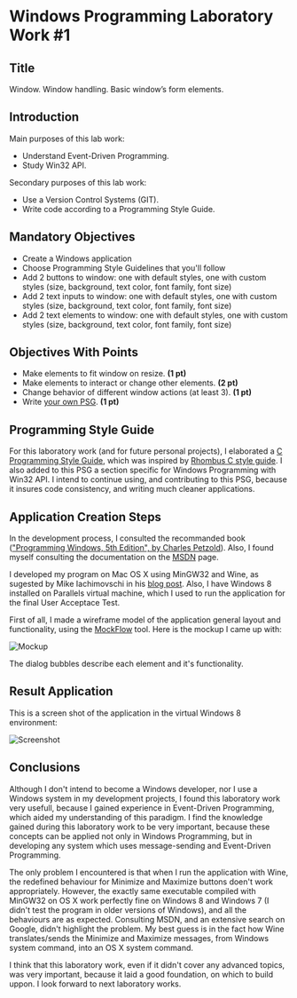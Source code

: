 Windows Programming Laboratory Work #1
======================================

Title
-----
Window. Window handling. Basic window’s form elements.

Introduction
------------
Main purposes of this lab work:
* Understand Event-Driven Programming.
* Study Win32 API.

Secondary purposes of this lab work:
* Use a Version Control Systems (GIT).
* Write code according to a Programming Style Guide.

Mandatory Objectives
--------------------
* Create a Windows application
* Choose Programming Style Guidelines that you'll follow
* Add 2 buttons to window: one with default styles, one with custom styles (size, background, text color, font family, font size)
* Add 2 text inputs to window: one with default styles, one with custom styles (size, background, text color, font family, font size)
* Add 2 text elements to window: one with default styles, one with custom styles (size, background, text color, font family, font size)

Objectives With Points
----------------------
* Make elements to fit window on resize. **(1 pt)**
* Make elements to interact or change other elements. **(2 pt)**
* Change behavior of different window actions (at least 3). **(1 pt)**
* Write [your own PSG](https://github.com/TheRedGuy/Style-Guides/wiki/C-Style-Guide). **(1 pt)**

Programming Style Guide
-----------------------
For this laboratory work (and for future personal projects), I elaborated a [C Programming Style Guide](https://github.com/TheRedGuy/Style-Guides/wiki/C-Style-Guide), 
which was inspired by [Rhombus C style guide](https://github.com/nickbjohnson4224/rhombus/wiki/C-style-guide). 
I also added to this PSG a section specific for Windows Programming with Win32 API. 
I intend to continue using, and contributing to this PSG, because it insures code consistency, and writing much cleaner applications.

Application Creation Steps
--------------------------
In the development process, I consulted the recommanded book (["Programming Windows, 5th Edition", by Charles Petzold](http://www.charlespetzold.com/pw5/)).
Also, I found myself consulting the documentation on the [MSDN](http://msdn.microsoft.com) page.

I developed my program on Mac OS X using MinGW32 and Wine, as sugested by Mike Iachimovschi in his [blog post](http://mishunika.blogspot.com/2013/02/cross-compilarea-si-rularea-win32-sub.html). 
Also, I have Windows 8 installed on Parallels virtual machine, which I used to run the application for the final User Acceptace Test.

First of all, I made a wireframe model of the application general layout and functionality, using the [MockFlow](http://mockflow.com/) tool. 
Here is the mockup I came up with:

![Mockup](http://raw.github.com/TUM-FAF/WP-FAF-111-Roibu-Roman/development/lab%231/pictures/wireframe.png)

The dialog bubbles describe each element and it's functionality.

Result Application
------------------
This is a screen shot of the application in the virtual Windows 8 environment:

![Screenshot](http://raw.github.com/TUM-FAF/WP-FAF-111-Roibu-Roman/development/lab%231/pictures/screen.png)

Conclusions
-----------
Although I don't intend to become a Windows developer, nor I use a Windows system in my development projects, I found this laboratory work very usefull, 
because I gained experience in Event-Driven Programming, which aided my understanding of this paradigm. 
I find the knowledge gained during this laboratory work to be very important, because these concepts can be applied not only in Windows Programming, but in developing any system which uses message-sending and Event-Driven Programming.

The only problem I encountered is that when I run the application with Wine, the redefined behaviour for Minimize and Maximize buttons doen't work appropriately. 
However, the exactly same executable compiled with MinGW32 on OS X work perfectly fine on Windows 8 and Windows 7 (I didn't test the program in older versions of Windows), and all the behaviours are as expected. 
Consulting MSDN, and an extensive search on Google, didn't highlight the problem. 
My best guess is in the fact how Wine translates/sends the Minimize and Maximize messages, from Windows system command, into an OS X system command.

I think that this laboratory work, even if it didn't cover any advanced topics, was very important, because it laid a good foundation, on which to build uppon. I look forward to next laboratory works.
